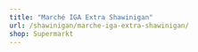 ```yaml
---
title: "Marché IGA Extra Shawinigan"
url: /shawinigan/marche-iga-extra-shawinigan/
shop: Supermarkt
---
```

